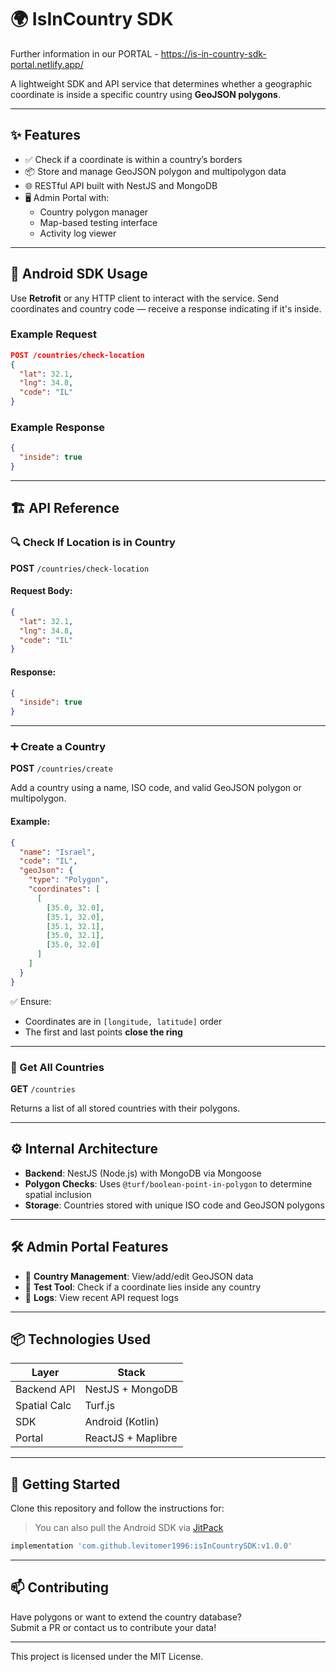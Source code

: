 
# 🌍 IsInCountry SDK

Further information in our PORTAL - https://is-in-country-sdk-portal.netlify.app/

A lightweight SDK and API service that determines whether a geographic coordinate is inside a specific country using **GeoJSON polygons**.

---

## ✨ Features

- ✅ Check if a coordinate is within a country’s borders
- 📦 Store and manage GeoJSON polygon and multipolygon data
- 🌐 RESTful API built with NestJS and MongoDB
- 🖥️ Admin Portal with:
  - Country polygon manager
  - Map-based testing interface
  - Activity log viewer

---

## 📱 Android SDK Usage

Use **Retrofit** or any HTTP client to interact with the service. Send coordinates and country code — receive a response indicating if it's inside.

### Example Request
```json
POST /countries/check-location
{
  "lat": 32.1,
  "lng": 34.8,
  "code": "IL"
}
```

### Example Response
```json
{
  "inside": true
}
```

---

## 🏗️ API Reference

### 🔍 Check If Location is in Country
**POST** `/countries/check-location`

#### Request Body:
```json
{
  "lat": 32.1,
  "lng": 34.8,
  "code": "IL"
}
```

#### Response:
```json
{
  "inside": true
}
```

---

### ➕ Create a Country
**POST** `/countries/create`

Add a country using a name, ISO code, and valid GeoJSON polygon or multipolygon.

#### Example:
```json
{
  "name": "Israel",
  "code": "IL",
  "geoJson": {
    "type": "Polygon",
    "coordinates": [
      [
        [35.0, 32.0],
        [35.1, 32.0],
        [35.1, 32.1],
        [35.0, 32.1],
        [35.0, 32.0]
      ]
    ]
  }
}
```

✅ Ensure:
- Coordinates are in `[longitude, latitude]` order
- The first and last points **close the ring**

---

### 📄 Get All Countries
**GET** `/countries`

Returns a list of all stored countries with their polygons.

---

## ⚙️ Internal Architecture

- **Backend**: NestJS (Node.js) with MongoDB via Mongoose
- **Polygon Checks**: Uses `@turf/boolean-point-in-polygon` to determine spatial inclusion
- **Storage**: Countries stored with unique ISO code and GeoJSON polygons

---

## 🛠️ Admin Portal Features

- 📍 **Country Management**: View/add/edit GeoJSON data
- 🔎 **Test Tool**: Check if a coordinate lies inside any country
- 📜 **Logs**: View recent API request logs

---

## 📦 Technologies Used

| Layer        | Stack                     |
|--------------|---------------------------|
| Backend API  | NestJS + MongoDB          |
| Spatial Calc | Turf.js                   |
| SDK          | Android (Kotlin)          |
| Portal       | ReactJS + Maplibre        |

---

## 🚀 Getting Started

Clone this repository and follow the instructions for:

> You can also pull the Android SDK via [JitPack](https://jitpack.io/#levitomer1996/isInCountrySDK)

```groovy
implementation 'com.github.levitomer1996:isInCountrySDK:v1.0.0'
```

---

## 📫 Contributing

Have polygons or want to extend the country database?  
Submit a PR or contact us to contribute your data!

---



This project is licensed under the MIT License.
